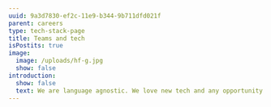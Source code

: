 ```yaml
---
uuid: 9a3d7830-ef2c-11e9-b344-9b711dfd021f
parent: careers
type: tech-stack-page
title: Teams and tech
isPostits: true
image:
  image: /uploads/hf-g.jpg
  show: false
introduction:
  show: false
  text: We are language agnostic. We love new tech and any opportunity to use it.
---
```


